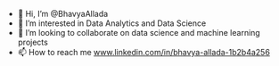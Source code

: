 - 👋 Hi, I’m @BhavyaAllada
- 👀 I’m interested in Data Analytics and Data Science
- 💞️ I’m looking to collaborate on data science and machine learning projects
- 📫 How to reach me www.linkedin.com/in/bhavya-allada-1b2b4a256
<!---
BhavyaAllada/BhavyaAllada is a ✨ special ✨ repository because its `README.md` (this file) appears on your GitHub profile.
You can click the Preview link to take a look at your changes.
--->
